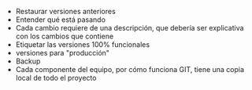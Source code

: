 * Restaurar versiones anteriores
* Entender qué está pasando
 * Cada cambio requiere de una descripción, que debería ser explicativa con los cambios que contiene
* Etiquetar las versiones 100% funcionales
 * versiones para "producción"
* Backup
 * Cada componente del equipo, por cómo funciona GIT, tiene una copia local de todo el proyecto
